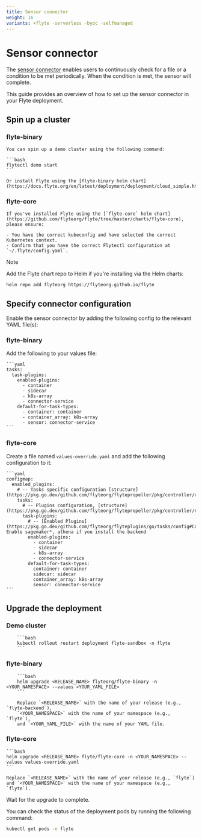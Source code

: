 ```yaml
---
title: Sensor connector
weight: 16
variants: +flyte -serverless -byoc -selfmanaged
---
```

# Sensor connector

The [sensor connector](https://docs.flyte.org/en/latest/flytesnacks/examples/sensor/index.html) enables users to continuously check for a file or a condition to be met periodically.
When the condition is met, the sensor will complete.

This guide provides an overview of how to set up the sensor connector in your Flyte deployment.

## Spin up a cluster

### flyte-binary

    You can spin up a demo cluster using the following command:

    ```bash
    flytectl demo start
    ```

    Or install Flyte using the [flyte-binary helm chart](https://docs.flyte.org/en/latest/deployment/deployment/cloud_simple.html).

### flyte-core

    If you've installed Flyte using the [`flyte-core` helm chart](https://github.com/flyteorg/flyte/tree/master/charts/flyte-core), please ensure:

    - You have the correct kubeconfig and have selected the correct Kubernetes context.
    - Confirm that you have the correct Flytectl configuration at `~/.flyte/config.yaml`.

> [!NOTE]
> Add the Flyte chart repo to Helm if you're installing via the Helm charts:
>
> ```bash
> helm repo add flyteorg https://flyteorg.github.io/flyte
> ```

## Specify connector configuration

Enable the sensor connector by adding the following config to the relevant YAML file(s):

### flyte-binary

Add the following to your values file:

    ```yaml
    tasks:
      task-plugins:
        enabled-plugins:
          - container
          - sidecar
          - k8s-array
          - connector-service
        default-for-task-types:
          - container: container
          - container_array: k8s-array
          - sensor: connector-service
    ```

### flyte-core

Create a file named `values-override.yaml` and add the following configuration to it:

    ```yaml
    configmap:
      enabled_plugins:
        # -- Tasks specific configuration [structure](https://pkg.go.dev/github.com/flyteorg/flytepropeller/pkg/controller/nodes/task/config#GetConfig)
        tasks:
          # -- Plugins configuration, [structure](https://pkg.go.dev/github.com/flyteorg/flytepropeller/pkg/controller/nodes/task/config#TaskPluginConfig)
          task-plugins:
            # -- [Enabled Plugins](https://pkg.go.dev/github.com/flyteorg/flyteplugins/go/tasks/config#Config). Enable sagemaker*, athena if you install the backend
            enabled-plugins:
              - container
              - sidecar
              - k8s-array
              - connector-service
            default-for-task-types:
              container: container
              sidecar: sidecar
              container_array: k8s-array
              sensor: connector-service
    ```

## Upgrade the deployment

### Demo cluster

        ```bash
        kubectl rollout restart deployment flyte-sandbox -n flyte
        ```

### flyte-binary

        ```bash
        helm upgrade <RELEASE_NAME> flyteorg/flyte-binary -n <YOUR_NAMESPACE> --values <YOUR_YAML_FILE>
        ```

        Replace `<RELEASE_NAME>` with the name of your release (e.g., `flyte-backend`),
        `<YOUR_NAMESPACE>` with the name of your namespace (e.g., `flyte`),
        and `<YOUR_YAML_FILE>` with the name of your YAML file.

### flyte-core

    ```bash
    helm upgrade <RELEASE_NAME> flyte/flyte-core -n <YOUR_NAMESPACE> --values values-override.yaml
    ```

    Replace `<RELEASE_NAME>` with the name of your release (e.g., `flyte`)
    and `<YOUR_NAMESPACE>` with the name of your namespace (e.g., `flyte`).

Wait for the upgrade to complete.

You can check the status of the deployment pods by running the following command:

```bash
kubectl get pods -n flyte
```
